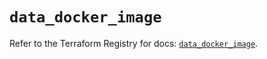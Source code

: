 # `data_docker_image`

Refer to the Terraform Registry for docs: [`data_docker_image`](https://registry.terraform.io/providers/kreuzwerker/docker/3.6.1/docs/data-sources/image).
